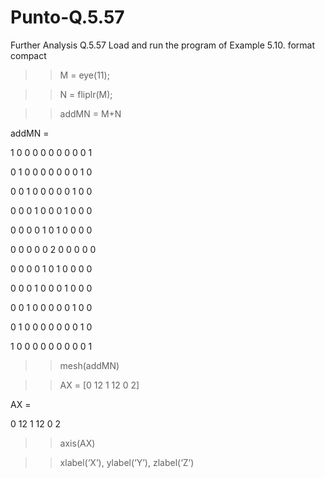 # Punto-Q.5.57
Further Analysis
Q.5.57 Load and run the program of Example 5.10.
format compact

>> M = eye(11);

>> N = fliplr(M);

>> addMN = M+N

 addMN =

1 0 0 0 0 0 0 0 0 0 1

0 1 0 0 0 0 0 0 0 1 0

0 0 1 0 0 0 0 0 1 0 0

0 0 0 1 0 0 0 1 0 0 0

0 0 0 0 1 0 1 0 0 0 0

0 0 0 0 0 2 0 0 0 0 0

0 0 0 0 1 0 1 0 0 0 0

 0 0 0 1 0 0 0 1 0 0 0

 0 0 1 0 0 0 0 0 1 0 0

 0 1 0 0 0 0 0 0 0 1 0

 1 0 0 0 0 0 0 0 0 0 1

>> mesh(addMN)

>> AX = [0 12 1 12 0 2]

 AX =

 0 12 1 12 0 2

>> axis(AX)

>> xlabel(‘X’), ylabel(‘Y’), zlabel(‘Z’)
